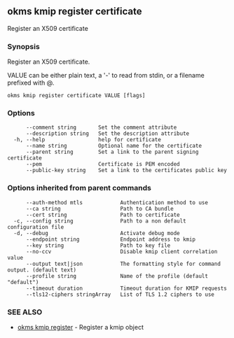## okms kmip register certificate

Register an X509 certificate

### Synopsis

Register an X509 certificate.

VALUE can be either plain text, a '-' to read from stdin, or a filename prefixed with @.

```
okms kmip register certificate VALUE [flags]
```

### Options

```
      --comment string       Set the comment attribute
      --description string   Set the description attribute
  -h, --help                 help for certificate
      --name string          Optional name for the certificate
      --parent string        Set a link to the parent signing certificate
      --pem                  Certificate is PEM encoded
      --public-key string    Set a link to the certificates public key
```

### Options inherited from parent commands

```
      --auth-method mtls            Authentication method to use
      --ca string                   Path to CA bundle
      --cert string                 Path to certificate
  -c, --config string               Path to a non default configuration file
  -d, --debug                       Activate debug mode
      --endpoint string             Endpoint address to kmip
      --key string                  Path to key file
      --no-ccv                      Disable kmip client correlation value
      --output text|json            The formatting style for command output. (default text)
      --profile string              Name of the profile (default "default")
      --timeout duration            Timeout duration for KMIP requests
      --tls12-ciphers stringArray   List of TLS 1.2 ciphers to use
```

### SEE ALSO

* [okms kmip register](okms_kmip_register.md)	 - Register a kmip object

